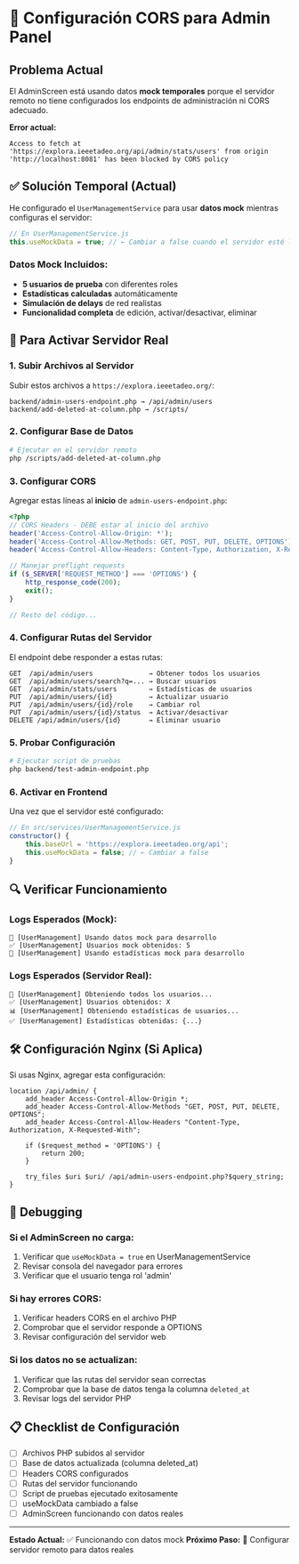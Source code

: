 # 🔧 Configuración CORS para Admin Panel

## Problema Actual

El AdminScreen está usando datos **mock temporales** porque el servidor remoto no tiene configurados los endpoints de administración ni CORS adecuado.

**Error actual:**
```
Access to fetch at 'https://explora.ieeetadeo.org/api/admin/stats/users' from origin 'http://localhost:8081' has been blocked by CORS policy
```

## ✅ Solución Temporal (Actual)

He configurado el `UserManagementService` para usar **datos mock** mientras configuras el servidor:

```javascript
// En UserManagementService.js
this.useMockData = true; // ← Cambiar a false cuando el servidor esté listo
```

### Datos Mock Incluidos:
- **5 usuarios de prueba** con diferentes roles
- **Estadísticas calculadas** automáticamente
- **Simulación de delays** de red realistas
- **Funcionalidad completa** de edición, activar/desactivar, eliminar

## 🚀 Para Activar Servidor Real

### 1. Subir Archivos al Servidor

Subir estos archivos a `https://explora.ieeetadeo.org/`:

```
backend/admin-users-endpoint.php → /api/admin/users
backend/add-deleted-at-column.php → /scripts/
```

### 2. Configurar Base de Datos

```bash
# Ejecutar en el servidor remoto
php /scripts/add-deleted-at-column.php
```

### 3. Configurar CORS

Agregar estas líneas al **inicio** de `admin-users-endpoint.php`:

```php
<?php
// CORS Headers - DEBE estar al inicio del archivo
header('Access-Control-Allow-Origin: *');
header('Access-Control-Allow-Methods: GET, POST, PUT, DELETE, OPTIONS');
header('Access-Control-Allow-Headers: Content-Type, Authorization, X-Requested-With');

// Manejar preflight requests
if ($_SERVER['REQUEST_METHOD'] === 'OPTIONS') {
    http_response_code(200);
    exit();
}

// Resto del código...
```

### 4. Configurar Rutas del Servidor

El endpoint debe responder a estas rutas:

```
GET  /api/admin/users              → Obtener todos los usuarios
GET  /api/admin/users/search?q=... → Buscar usuarios
GET  /api/admin/stats/users        → Estadísticas de usuarios
PUT  /api/admin/users/{id}         → Actualizar usuario
PUT  /api/admin/users/{id}/role    → Cambiar rol
PUT  /api/admin/users/{id}/status  → Activar/desactivar
DELETE /api/admin/users/{id}       → Eliminar usuario
```

### 5. Probar Configuración

```bash
# Ejecutar script de pruebas
php backend/test-admin-endpoint.php
```

### 6. Activar en Frontend

Una vez que el servidor esté configurado:

```javascript
// En src/services/UserManagementService.js
constructor() {
    this.baseUrl = 'https://explora.ieeetadeo.org/api';
    this.useMockData = false; // ← Cambiar a false
}
```

## 🔍 Verificar Funcionamiento

### Logs Esperados (Mock):
```
🔧 [UserManagement] Usando datos mock para desarrollo
✅ [UserManagement] Usuarios mock obtenidos: 5
🔧 [UserManagement] Usando estadísticas mock para desarrollo
```

### Logs Esperados (Servidor Real):
```
👥 [UserManagement] Obteniendo todos los usuarios...
✅ [UserManagement] Usuarios obtenidos: X
📊 [UserManagement] Obteniendo estadísticas de usuarios...
✅ [UserManagement] Estadísticas obtenidas: {...}
```

## 🛠️ Configuración Nginx (Si Aplica)

Si usas Nginx, agregar esta configuración:

```nginx
location /api/admin/ {
    add_header Access-Control-Allow-Origin *;
    add_header Access-Control-Allow-Methods "GET, POST, PUT, DELETE, OPTIONS";
    add_header Access-Control-Allow-Headers "Content-Type, Authorization, X-Requested-With";
    
    if ($request_method = 'OPTIONS') {
        return 200;
    }
    
    try_files $uri $uri/ /api/admin-users-endpoint.php?$query_string;
}
```

## 🐛 Debugging

### Si el AdminScreen no carga:
1. Verificar que `useMockData = true` en UserManagementService
2. Revisar consola del navegador para errores
3. Verificar que el usuario tenga rol 'admin'

### Si hay errores CORS:
1. Verificar headers CORS en el archivo PHP
2. Comprobar que el servidor responde a OPTIONS
3. Revisar configuración del servidor web

### Si los datos no se actualizan:
1. Verificar que las rutas del servidor sean correctas
2. Comprobar que la base de datos tenga la columna `deleted_at`
3. Revisar logs del servidor PHP

## 📋 Checklist de Configuración

- [ ] Archivos PHP subidos al servidor
- [ ] Base de datos actualizada (columna deleted_at)
- [ ] Headers CORS configurados
- [ ] Rutas del servidor funcionando
- [ ] Script de pruebas ejecutado exitosamente
- [ ] useMockData cambiado a false
- [ ] AdminScreen funcionando con datos reales

---

**Estado Actual:** ✅ Funcionando con datos mock
**Próximo Paso:** 🚀 Configurar servidor remoto para datos reales
